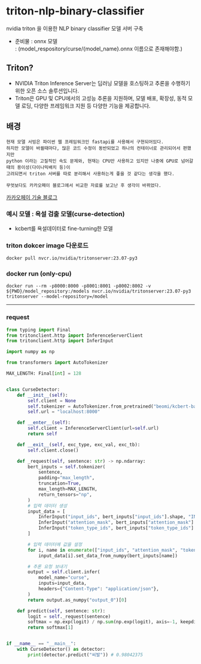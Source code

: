 # triton-nlp-binary-classifier
nvidia triton 을 이용한 NLP binary classifier 모델 서버 구축
 - 준비물 : onnx 모델 <br>
   : (model_respository/curse/{model_name}.onnx 이름으로 존재해야함.)

## Triton?
 - NVIDIA Triton Inference Server는 딥러닝 모델을 호스팅하고 추론을 수행하기 위한 오픈 소스 솔루션입니다.
 - Triton은 GPU 및 CPU에서의 고성능 추론을 지원하며, 모델 배포, 확장성, 동적 모델 로딩, 다양한 프레임워크 지원 등 다양한 기능을 제공합니다.

## 배경
~~~
현재 모델 서빙은 파이썬 웹 프레임워크인 fastapi를 사용해서 구현되어있다.
하지만 모델이 바뀔때마다, 많은 코드 수정이 동반되었고 하나의 컨테이너로 관리되어서 편했지만
python 이라는 고질적인 속도 문제와, 현재는 CPU만 사용하고 있지만 나중에 GPU로 넘어갈때의 용이성(다이나믹배치 등)이
고려되면서 triton 서버를 따로 분리해서 사용하는게 좋을 것 같다는 생각을 했다.

무엇보다도 카카오페이 블로그에서 비교한 자료를 보고난 후 생각이 바뀌었다.
~~~
[카카오페이 기술 블로그](https://tech.kakaopay.com/post/model-serving-framework/)

### 예시 모델 : 욕설 검출 모델(curse-detection)
 - kcbert를 욕설데이터로 fine-turning한 모델

### triton dokcer image 다운로드
```bash
docker pull nvcr.io/nvidia/tritonserver:23.07-py3
```

### docker run (only-cpu)
```
docker run --rm -p8000:8000 -p8001:8001 -p8002:8002 -v ${PWD}/model_repository:/models nvcr.io/nvidia/tritonserver:23.07-py3 tritonserver --model-repository=/model
```

***

### request
```python
from typing import Final
from tritonclient.http import InferenceServerClient
from tritonclient.http import InferInput

import numpy as np

from transformers import AutoTokenizer

MAX_LENGTH: Final[int] = 128


class CurseDetector:
    def __init__(self):
        self.client = None
        self.tokenizer = AutoTokenizer.from_pretrained("beomi/kcbert-base")
        self.url = "localhost:8000"

    def __enter__(self):
        self.client = InferenceServerClient(url=self.url)
        return self

    def __exit__(self, exc_type, exc_val, exc_tb):
        self.client.close()

    def _request(self, sentence: str) -> np.ndarray:
        bert_inputs = self.tokenizer(
            sentence,
            padding="max_length",
            truncation=True,
            max_length=MAX_LENGTH,
            return_tensors="np",
        )
        # 입력 데이터 생성
        input_data = [
            InferInput("input_ids", bert_inputs["input_ids"].shape, "INT64"),
            InferInput("attention_mask", bert_inputs["attention_mask"].shape, "INT64"),
            InferInput("token_type_ids", bert_inputs["token_type_ids"].shape, "INT64"),
        ]

        # 입력 데이터에 값을 설정
        for i, name in enumerate(["input_ids", "attention_mask", "token_type_ids"]):
            input_data[i].set_data_from_numpy(bert_inputs[name])

        # 추론 요청 보내기
        output = self.client.infer(
            model_name="curse",
            inputs=input_data,
            headers={"Content-Type": "application/json"},
        )
        return output.as_numpy("output_0")[0]

    def predict(self, sentence: str):
        logit = self._request(sentence)
        softmax = np.exp(logit) / np.sum(np.exp(logit), axis=-1, keepdims=True)
        return softmax[1]


if __name__ == "__main__":
    with CurseDetector() as detector:
        print(detector.predict("씨발")) # 0.98042375
```
